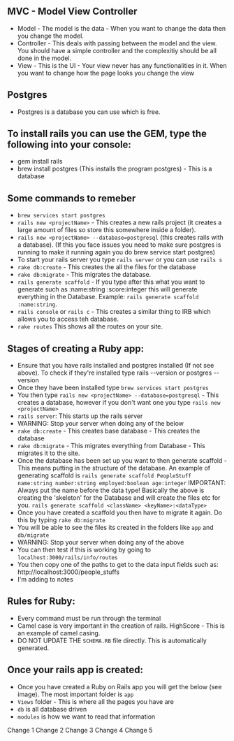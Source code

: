 ## MVC - Model View Controller 
  - Model - The model is the data - When you want to change the data then you change the model.
  - Controller - This deals with passing between the model and the view. You should have a simple controller and the complexitiy should be all done in the model.
  - View - This is the UI - Your view never has any functionalities in it. When you want to change how the page looks you change the view

## Postgres 
  - Postgres is a database you can use which is free. 


## To install rails you can use the GEM, type the following into your console:
  - gem install rails 
  - brew install postgres (This installs the program postgres) - This is a database 

## Some commands  to remeber
  - `brew services start postgres` 
  - `rails new <projectName>` - This creates a new rails project (it creates a large amount of files so store this somewhere inside a folder).
  - `rails new <projectName> --database=postgresql` (this creates rails with a database). (If this you face issues you need to make sure postgres is running to make it running again you do brew service start postgres)
  - To start your rails server you type `rails server` or you can use `rails s`
  - `rake db:create` - This creates the all the files for the database
  - `rake db:migrate` - This migrates the database.
  - `rails generate scaffold` - If you type after this what you want to generate such as :name:string :score:integer this will generate everything in the Database. Example: `rails generate scaffold :name:string`.
  - `rails console` or `rails c` - This creates a similar thing to IRB which allows you to access teh database.
  - `rake routes` This shows all the routes on your site.

## Stages of creating a Ruby app:
  - Ensure that you have rails installed and postgres installed (If not see above). To check if they're installed type rails --version or postgres --version
  - Once they have been installed type `brew services start postgres`
  - You then type `rails new <projectName> --database=postgresql` - This creates a database, however if you don't want one you type `rails new <projectName>`
  - `rails server`: This starts up the rails server 
  - WARNING: Stop your server when doing any of the below
  - `rake db:create` - This creates base database  - This creates the database
  - `rake db:migrate` - This migrates everything from Database - This migrates it to the site. 
  - Once the database has been set up you want to then generate scaffold - This means putting in the structure of the database. An example of generating scaffold is 
  `rails generate scaffold PeopleStuff name:string number:string employed:boolean age:integer` IMPORTANT: Always put the name before the data type! Basically the above is creating the 'skeleton' for the Database and will create the files etc for you.  `rails generate scaffold <className> <keyName>:<dataType>`
  - Once you have created a scaffold you then have to migrate it again. Do this by typing `rake db:migrate`
  - You will be able to see the files its created in the folders like `app` and `db/migrate`
  - WARNING: Stop your server when doing any of the above
  - You can then test if this is working by going to `localhost:3000/rails/info/routes` 
  - You then copy one of the paths to get to the data input fields such as: http://localhost:3000/people_stuffs
  - I'm adding to notes
  
## Rules for Ruby: 
  - Every command must be run through the terminal
  - Camel case is very important in the creation of rails. HighScore - This is an example of camel casing. 
  - DO NOT UPDATE THE `SCHEMA.RB` file directly. This is automatically generated.
  
## Once your rails app is created: 
  - Once you have created a Ruby on Rails app you will get the below (see image). The most important folder is `app`
  - `Views` folder - This is where all the pages you have are 
  - `db` is all database driven
  - `modules` is how we want to read that information



Change 1
Change 2
Change 3
Change 4
Change 5 